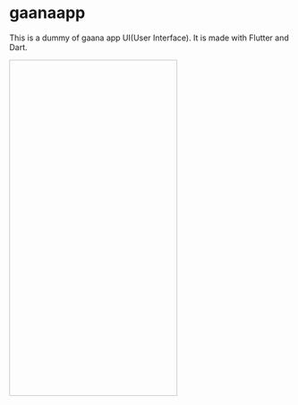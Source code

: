 # gaanaapp

This is a dummy of gaana app UI(User Interface). It is made with Flutter and Dart.

<img scr="https://github.com/ShubhamTrip/GaanaApp/blob/master/Screenshot%20(60).png" width="300" height="600">
